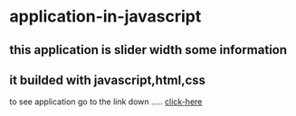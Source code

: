 # application-in-javascript
## this application is slider width some information
## it builded with javascript,html,css
to see application go to the link down .....
[click-here]()
